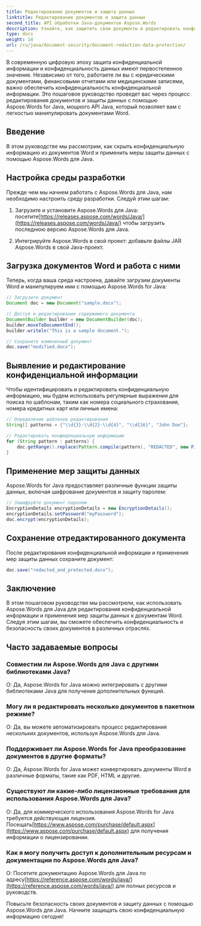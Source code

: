 ```yaml
---
title: Редактирование документов и защита данных
linktitle: Редактирование документов и защита данных
second_title: API обработки Java-документов Aspose.Words
description: Узнайте, как защитить свои документы и редактировать конфиденциальные данные с помощью Aspose.Words для Java. Пошаговое руководство с исходным кодом.
type: docs
weight: 14
url: /ru/java/document-security/document-redaction-data-protection/
---
```


В современную цифровую эпоху защита конфиденциальной информации и конфиденциальность данных имеют первостепенное значение. Независимо от того, работаете ли вы с юридическими документами, финансовыми отчетами или медицинскими записями, важно обеспечить конфиденциальность конфиденциальной информации. Это пошаговое руководство проведет вас через процесс редактирования документов и защиты данных с помощью Aspose.Words for Java, мощного API Java, который позволяет вам с легкостью манипулировать документами Word.

## Введение

В этом руководстве мы рассмотрим, как скрыть конфиденциальную информацию из документов Word и применить меры защиты данных с помощью Aspose.Words для Java. 

## Настройка среды разработки

Прежде чем мы начнем работать с Aspose.Words для Java, нам необходимо настроить среду разработки. Следуй этим шагам:

1.  Загрузите и установите Aspose.Words для Java: посетите[https://releases.aspose.com/words/Java/](https://releases.aspose.com/words/Java/) чтобы загрузить последнюю версию Aspose.Words для Java.

2. Интегрируйте Aspose.Words в свой проект: добавьте файлы JAR Aspose.Words в свой Java-проект.

## Загрузка документов Word и работа с ними

Теперь, когда ваша среда настроена, давайте загрузим документы Word и манипулируем ими с помощью Aspose.Words for Java:

```java
// Загрузите документ
Document doc = new Document("sample.docx");

// Доступ и редактирование содержимого документа
DocumentBuilder builder = new DocumentBuilder(doc);
builder.moveToDocumentEnd();
builder.writeln("This is a sample document.");

// Сохраните измененный документ
doc.save("modified.docx");
```

## Выявление и редактирование конфиденциальной информации

Чтобы идентифицировать и редактировать конфиденциальную информацию, мы будем использовать регулярные выражения для поиска по шаблонам, таким как номера социального страхования, номера кредитных карт или личные имена:

```java
// Определение шаблонов редактирования
String[] patterns = {"\\d{3}-\\d{2}-\\d{4}", "\\d{16}", "John Doe"};

// Редактировать конфиденциальную информацию
for (String pattern : patterns) {
    doc.getRange().replace(Pattern.compile(pattern), "REDACTED", new FindReplaceOptions());
}
```

## Применение мер защиты данных

Aspose.Words for Java предоставляет различные функции защиты данных, включая шифрование документов и защиту паролем:

```java
// Зашифруйте документ паролем
EncryptionDetails encryptionDetails = new EncryptionDetails();
encryptionDetails.setPassword("myPassword");
doc.encrypt(encryptionDetails);
```

## Сохранение отредактированного документа

После редактирования конфиденциальной информации и применения мер защиты данных сохраните документ:

```java
doc.save("redacted_and_protected.docx");
```

## Заключение

В этом пошаговом руководстве мы рассмотрели, как использовать Aspose.Words для Java для редактирования конфиденциальной информации и применения мер защиты данных к документам Word. Следуя этим шагам, вы сможете обеспечить конфиденциальность и безопасность своих документов в различных отраслях.

## Часто задаваемые вопросы

### Совместим ли Aspose.Words для Java с другими библиотеками Java?

О: Да, Aspose.Words for Java можно интегрировать с другими библиотеками Java для получения дополнительных функций.

### Могу ли я редактировать несколько документов в пакетном режиме?

О: Да, вы можете автоматизировать процесс редактирования нескольких документов, используя Aspose.Words для Java.

### Поддерживает ли Aspose.Words for Java преобразование документов в другие форматы?

О: Да, Aspose.Words for Java может конвертировать документы Word в различные форматы, такие как PDF, HTML и другие.

### Существуют ли какие-либо лицензионные требования для использования Aspose.Words для Java?

 О: Да, для коммерческого использования Aspose.Words for Java требуется действующая лицензия. Посещать[https://www.aspose.com/purchase/default.aspx](https://www.aspose.com/purchase/default.aspx) для получения информации о лицензировании.

### Как я могу получить доступ к дополнительным ресурсам и документации по Aspose.Words для Java?

 О: Посетите документацию Aspose.Words для Java по адресу[https://reference.aspose.com/words/java/](https://reference.aspose.com/words/java/) для полных ресурсов и руководств.

Повысьте безопасность своих документов и защиту данных с помощью Aspose.Words для Java. Начните защищать свою конфиденциальную информацию сегодня!
